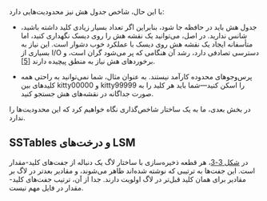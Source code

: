 با این حال، شاخص جدول هش نیز محدودیت‌هایی دارد:

* جدول هش باید در حافظه جا شود، بنابراین اگر تعداد بسیار زیادی کلید داشته باشید، شانس ندارید. در اصل، می‌توانید یک نقشه هش را روی دیسک نگهداری کنید، اما متأسفانه ایجاد یک نقشه هش روی دیسک با عملکرد خوب دشوار است. این نیاز به بسیاری از I/O دسترسی تصادفی دارد، رشد آن هنگامی که پر می‌شود گران است، و برخوردهای هش نیاز به منطق پیچیده دارند [[5](ch03.html#Graefe2011kk)].

* پرس‌وجوهای محدوده کارآمد نیستند. به عنوان مثال، شما نمی‌توانید به راحتی همه کلیدهای بین kitty00000 و kitty99999 را اسکن کنید—شما باید هر کلید را به صورت جداگانه در نقشه‌های هش جستجو کنید.

در بخش بعدی، ما به یک ساختار شاخص‌گذاری نگاه خواهیم کرد که این محدودیت‌ها را ندارد.

## SSTables و درخت‌های LSM

در [شکل 3-3](#fig_storage_merging)، هر قطعه ذخیره‌سازی با ساختار لاگ یک دنباله از جفت‌های کلید-مقدار است. این جفت‌ها به ترتیبی که نوشته شده‌اند ظاهر می‌شوند، و مقادیر بعدتر در لاگ بر مقادیر برای همان کلید قبل‌تر در لاگ اولویت دارند. جدا از آن، ترتیب جفت‌های کلید-مقدار در فایل مهم نیست. 